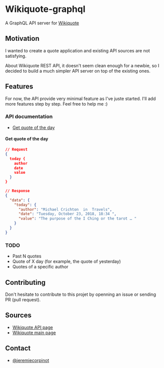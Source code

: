 # Wikiquote-graphql

A GraphQL API server for [Wikiquote](https://en.wikiquote.org/wiki/Main_Page)

## Motivation

I wanted to create a quote application and existing API sources are not satisfying.

About Wikiquote REST API, it doesn't seem clean enough for a newbie, so I decided to build a much simpler API server on top of the existing ones.

## Features

For now, the API provide very minimal feature as I've juste started. I'll add more features step by step. Feel free to help me :)

### API documentation

* [Get quote of the day](#get-quote-of-the-day)

#### Get quote of the day

```json
// Request
{
  today {
    author
    date
    value
  }
}

// Response
{
  "data": {
    "today": {
      "author": "Michael Crichton  in  Travels",
      "date": "Tuesday, October 23, 2018, 18:34 ",
      "value": "The purpose of the I Ching or the tarot … "
    }
  }
}
```

### TODO

* Past N quotes
* Quote of X day (for example, the quote of yesterday)
* Quotes of a specific author

## Contributing

Don't hesitate to contribute to this projet by openning an issue or sending PR (pull request).

## Sources

* [Wikiquote API page](https://en.wikiquote.org/w/api.php)
* [Wikiquote main page](https://en.wikiquote.org/wiki/Main_Page)

## Contact

* [@jeremiecorpinot](https://twitter.com/jeremiecorpinot)